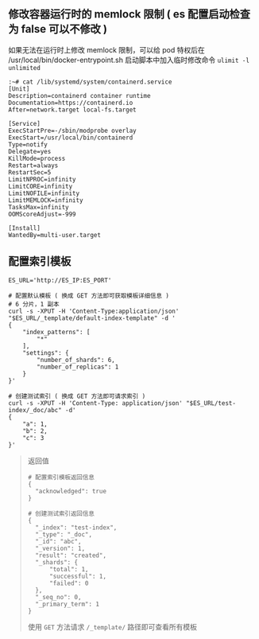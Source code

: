 ## 修改容器运行时的 memlock 限制 ( es 配置启动检查为 false 可以不修改 )

如果无法在运行时上修改 memlock 限制，可以给 pod 特权后在 /usr/local/bin/docker-entrypoint.sh 启动脚本中加入临时修改命令 `ulimit -l unlimited`

```shell
:~# cat /lib/systemd/system/containerd.service
[Unit]
Description=containerd container runtime
Documentation=https://containerd.io
After=network.target local-fs.target

[Service]
ExecStartPre=-/sbin/modprobe overlay
ExecStart=/usr/local/bin/containerd
Type=notify
Delegate=yes
KillMode=process
Restart=always
RestartSec=5
LimitNPROC=infinity
LimitCORE=infinity
LimitNOFILE=infinity
LimitMEMLOCK=infinity
TasksMax=infinity
OOMScoreAdjust=-999

[Install]
WantedBy=multi-user.target
```

## 配置索引模板

```shell
ES_URL='http://ES_IP:ES_PORT'

# 配置默认模板 ( 换成 GET 方法即可获取模板详细信息 )
# 6 分片，1 副本
curl -s -XPUT -H 'Content-Type:application/json' "$ES_URL/_template/default-index-template" -d '
{
    "index_patterns": [
        "*"
    ],
    "settings": {
        "number_of_shards": 6,
        "number_of_replicas": 1
    }
}'

# 创建测试索引 ( 换成 GET 方法即可请求索引 )
curl -s -XPUT -H 'Content-Type: application/json' "$ES_URL/test-index/_doc/abc" -d'
{
    "a": 1,
    "b": 2,
    "c": 3
}'
```

> 返回值
>
> ```shell
> # 配置索引模板返回信息
> {
> 	"acknowledged": true
> }
> 
> # 创建测试索引返回信息
> {
> 	"_index": "test-index",
> 	"_type": "_doc",
> 	"_id": "abc",
> 	"_version": 1,
> 	"result": "created",
> 	"_shards": {
> 		"total": 1,
> 		"successful": 1,
> 		"failed": 0
> 	},
> 	"_seq_no": 0,
> 	"_primary_term": 1
> }
> ```
>
> 使用 `GET` 方法请求 `/_template/` 路径即可查看所有模板
